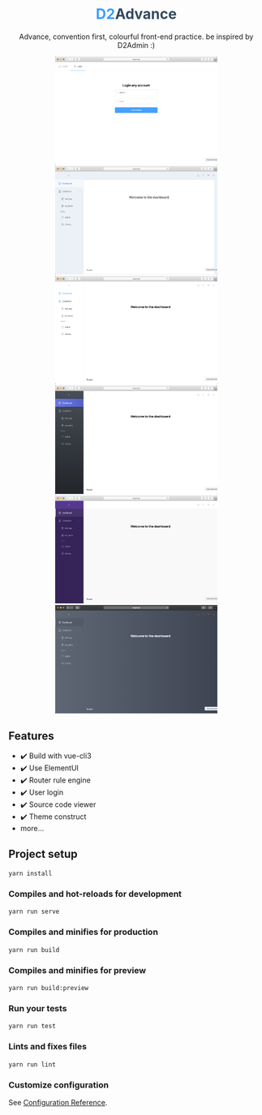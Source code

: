 <h1 style="text-align: center"><span style="color: #409eff">D2</span><span style="color: #35495e">Advance</span></h1>
<p style="text-align: center">Advance, convention first, colourful front-end practice. be inspired by D2Admin :)</p>

<p style="text-align: center">
  <img src="screenshot/home-login.png" width="320" />
  <img src="screenshot/admin-dashboard-d2-classics.png" width="320" />
  <img src="screenshot/admin-dashboard-native.png" width="320" />
  <img src="screenshot/admin-dashboard-thanos.png" width="320" />
  <img src="screenshot/admin-dashboard-violet.png" width="320" />
  <img src="screenshot/admin-dashboard-monroe.png" width="320" />
</p>

## Features

- ✔️ Build with vue-cli3
- ✔️ Use ElementUI
- ✔️ Router rule engine
- ✔️ User login
- ✔️ Source code viewer
- ✔️ Theme construct
- more...

## Project setup
```
yarn install
```

### Compiles and hot-reloads for development
```
yarn run serve
```

### Compiles and minifies for production
```
yarn run build
```

### Compiles and minifies for preview
```
yarn run build:preview
```

### Run your tests
```
yarn run test
```

### Lints and fixes files
```
yarn run lint
```

### Customize configuration
See [Configuration Reference](https://cli.vuejs.org/config/).
